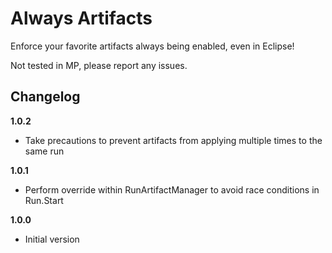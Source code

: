 # Always Artifacts

Enforce your favorite artifacts always being enabled, even in Eclipse!

Not tested in MP, please report any issues.

## Changelog

**1.0.2**
* Take precautions to prevent artifacts from applying multiple times to the same run

**1.0.1**
* Perform override within RunArtifactManager to avoid race conditions in Run.Start

**1.0.0**
* Initial version
